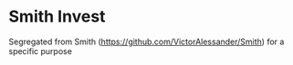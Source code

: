 # Smith Invest
Segregated from Smith (https://github.com/VictorAlessander/Smith) for a specific purpose
